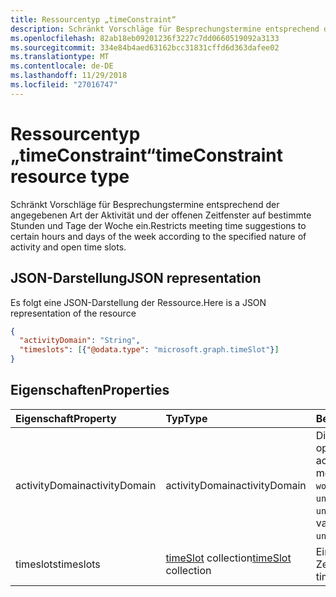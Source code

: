 ```yaml
---
title: Ressourcentyp „timeConstraint“
description: Schränkt Vorschläge für Besprechungstermine entsprechend der angegebenen Art der Aktivität und der offenen Zeitfenster auf bestimmte Stunden und Tage der Woche ein.
ms.openlocfilehash: 82ab18eb09201236f3227c7dd0660519092a3133
ms.sourcegitcommit: 334e84b4aed63162bcc31831cffd6d363dafee02
ms.translationtype: MT
ms.contentlocale: de-DE
ms.lasthandoff: 11/29/2018
ms.locfileid: "27016747"
---
```

# <a name="timeconstraint-resource-type"></a><span data-ttu-id="8eac6-103">Ressourcentyp „timeConstraint“</span><span class="sxs-lookup"><span data-stu-id="8eac6-103">timeConstraint resource type</span></span>

<span data-ttu-id="8eac6-104">Schränkt Vorschläge für Besprechungstermine entsprechend der angegebenen Art der Aktivität und der offenen Zeitfenster auf bestimmte Stunden und Tage der Woche ein.</span><span class="sxs-lookup"><span data-stu-id="8eac6-104">Restricts meeting time suggestions to certain hours and days of the week according to the specified nature of activity and open time slots.</span></span>

## <a name="json-representation"></a><span data-ttu-id="8eac6-105">JSON-Darstellung</span><span class="sxs-lookup"><span data-stu-id="8eac6-105">JSON representation</span></span>

<span data-ttu-id="8eac6-106">Es folgt eine JSON-Darstellung der Ressource.</span><span class="sxs-lookup"><span data-stu-id="8eac6-106">Here is a JSON representation of the resource</span></span>

<!-- {
  "blockType": "resource",
  "optionalProperties": [

  ],
  "@odata.type": "microsoft.graph.timeConstraint"
}-->

```json
{
  "activityDomain": "String",
  "timeslots": [{"@odata.type": "microsoft.graph.timeSlot"}]
}

```
## <a name="properties"></a><span data-ttu-id="8eac6-107">Eigenschaften</span><span class="sxs-lookup"><span data-stu-id="8eac6-107">Properties</span></span>
| <span data-ttu-id="8eac6-108">Eigenschaft</span><span class="sxs-lookup"><span data-stu-id="8eac6-108">Property</span></span>     | <span data-ttu-id="8eac6-109">Typ</span><span class="sxs-lookup"><span data-stu-id="8eac6-109">Type</span></span>   |<span data-ttu-id="8eac6-110">Beschreibung</span><span class="sxs-lookup"><span data-stu-id="8eac6-110">Description</span></span>|
|:---------------|:--------|:----------|
|<span data-ttu-id="8eac6-111">activityDomain</span><span class="sxs-lookup"><span data-stu-id="8eac6-111">activityDomain</span></span>|<span data-ttu-id="8eac6-112">activityDomain</span><span class="sxs-lookup"><span data-stu-id="8eac6-112">activityDomain</span></span>|<span data-ttu-id="8eac6-113">Die Art der Aktivität, optional.</span><span class="sxs-lookup"><span data-stu-id="8eac6-113">The nature of the activity, optional.</span></span> <span data-ttu-id="8eac6-114">Die möglichen Werte sind: `work`, `personal`, `unrestricted`, oder `unknown`.</span><span class="sxs-lookup"><span data-stu-id="8eac6-114">The possible values are: `work`, `personal`, `unrestricted`, or `unknown`.</span></span>|
|<span data-ttu-id="8eac6-115">timeslots</span><span class="sxs-lookup"><span data-stu-id="8eac6-115">timeslots</span></span>|<span data-ttu-id="8eac6-116">[timeSlot](timeslot.md) collection</span><span class="sxs-lookup"><span data-stu-id="8eac6-116">[timeSlot](timeslot.md) collection</span></span>|<span data-ttu-id="8eac6-117">Ein Array von Zeitfenstern</span><span class="sxs-lookup"><span data-stu-id="8eac6-117">An array of time periods.</span></span>|

<!-- uuid: 8fcb5dbc-d5aa-4681-8e31-b001d5168d79
2015-10-25 14:57:30 UTC -->
<!-- {
  "type": "#page.annotation",
  "description": "timeConstraint resource",
  "keywords": "",
  "section": "documentation",
  "tocPath": ""
}-->

